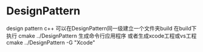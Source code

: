 # DesignPattern
design pattern c++ 
可以在DesignPattern同一级建立一个文件夹build
在build下执行
cmake ../DesignPattern 生成命令行应用程序
或者生成xcode工程或vs工程 cmake ../DesignPattern -G "Xcode"

